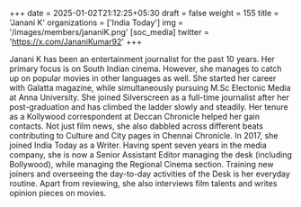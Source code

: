 +++
date = 2025-01-02T21:12:25+05:30
draft = false
weight = 155
title = 'Janani K'
organizations = ['India Today']
img = '/images/members/jananiK.png'
[soc_media]
twitter = 'https://x.com/JananiKumar92'
+++

Janani K has been an entertainment journalist for the past 10 years. Her primary focus is on South Indian cinema. However, she manages to catch up on popular movies in other languages as well. She started her career with Galatta magazine, while simultaneously pursuing M.Sc Electonic Media at Anna University. She joined Silverscreen as a full-time journalist after her post-graduation and has climbed the ladder slowly and steadily. Her tenure as a Kollywood correspondent at Deccan Chronicle helped her gain contacts. Not just film news, she also dabbled across different beats contributing to Culture and City pages in Chennai Chronicle. In 2017, she joined India Today as a Writer. Having spent seven years in the media company, she is now a Senior Assistant Editor managing the desk (including Bollywood), while managing the Regional Cinema section. Training new joiners and overseeing the day-to-day activities of the Desk is her everyday routine. Apart from reviewing, she also interviews film talents and writes opinion pieces on movies.
